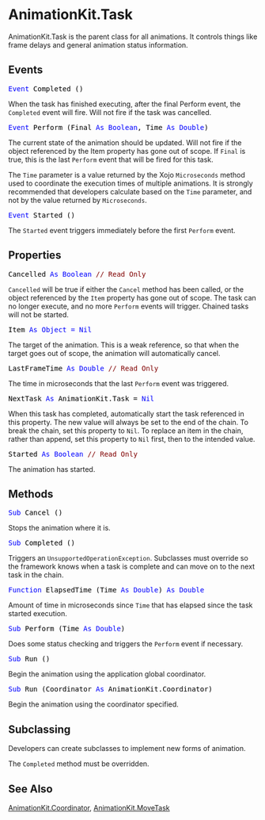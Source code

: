 # AnimationKit.Task

AnimationKit.Task is the parent class for all animations. It controls things like frame delays and general animation status information.

## Events

<pre id="event.completed"><span style="color: #000000;"><span style="color: #0000FF;">Event</span> Completed ()</span></pre>
When the task has finished executing, after the final Perform event, the `Completed` event will fire. Will not fire if the task was cancelled.

<pre id="event.perform"><span style="color: #000000;"><span style="color: #0000FF;">Event</span> Perform (Final <span style="color: #0000FF;">As</span> <span style="color: #0000FF;">Boolean</span>, Time <span style="color: #0000FF;">As</span> <span style="color: #0000FF;">Double</span>)</span></pre>
The current state of the animation should be updated. Will not fire if the object referenced by the Item property has gone out of scope. If `Final` is true, this is the last `Perform` event that will be fired for this task.

The `Time` parameter is a value returned by the Xojo `Microseconds` method used to coordinate the execution times of multiple animations. It is strongly recommended that developers calculate based on the `Time` parameter, and not by the value returned by `Microseconds`.

<pre id="event.started"><span style="color: #000000;"><span style="color: #0000FF;">Event</span> Started ()</span></pre>
The `Started` event triggers immediately before the first `Perform` event.

## Properties

<pre id="property.cancelled"><span style="color: #000000;">Cancelled <span style="color: #0000FF;">As</span> <span style="color: #0000FF;">Boolean</span> <span style="color: #800000;">// Read Only</span></span></pre>
`Cancelled` will be true if either the `Cancel` method has been called, or the object referenced by the `Item` property has gone out of scope. The task can no longer execute, and no more `Perform` events will trigger. Chained tasks will not be started.

<pre id="property.item"><span style="color: #000000;">Item <span style="color: #0000FF;">As</span> <span style="color: #0000FF;">Object = <span style="color: #0000FF;">Nil</span></span></pre>
The target of the animation. This is a weak reference, so that when the target goes out of scope, the animation will automatically cancel.

<pre id="property.lastframetime"><span style="color: #000000;">LastFrameTime <span style="color: #0000FF;">As</span> <span style="color: #0000FF;">Double</span> <span style="color: #800000;">// Read Only</span></span></pre>
The time in microseconds that the last `Perform` event was triggered.

<pre id="property.nexttask"><span style="color: #000000;">NextTask <span style="color: #0000FF;">As</span> AnimationKit.Task = <span style="color: #0000FF;">Nil</span></span></pre>
When this task has completed, automatically start the task referenced in this property. The new value will always be set to the end of the chain. To break the chain, set this property to `Nil`. To replace an item in the chain, rather than append, set this property to `Nil` first, then to the intended value.

<pre id="property.started"><span style="color: #000000;">Started <span style="color: #0000FF;">As</span> <span style="color: #0000FF;">Boolean</span> <span style="color: #800000;">// Read Only</span></span></pre>
The animation has started.

## Methods

<pre id="method.cancel"><span style="color: #000000;"><span style="color: #0000FF;">Sub</span> Cancel ()</span></pre>
Stops the animation where it is.

<pre id="method.completed"><span style="color: #000000;"><span style="color: #0000FF;">Sub</span> Completed ()</span></pre>
Triggers an `UnsupportedOperationException`. Subclasses must override so the framework knows when a task is complete and can move on to the next task in the chain.

<pre id="method.elapsedtime"><span style="color: #000000;"><span style="color: #0000FF;">Function</span> ElapsedTime (Time <span style="color: #0000FF;">As</span> <span style="color: #0000FF;">Double</span>) <span style="color: #0000FF;">As</span> <span style="color: #0000FF;">Double</span></span></pre>
Amount of time in microseconds since `Time` that has elapsed since the task started execution.

<pre id="method.perform"><span style="color: #000000;"><span style="color: #0000FF;">Sub</span> Perform (Time <span style="color: #0000FF;">As</span> <span style="color: #0000FF;">Double</span>)</span></pre>
Does some status checking and triggers the `Perform` event if necessary.

<pre id="method.run"><span style="color: #000000;"><span style="color: #0000FF;">Sub</span> Run ()</span></pre>
Begin the animation using the application global coordinator.

<pre><span style="color: #000000;"><span style="color: #0000FF;">Sub</span> Run (Coordinator <span style="color: #0000FF;">As</span> AnimationKit.Coordinator)</span></pre>
Begin the animation using the coordinator specified.

## Subclassing

Developers can create subclasses to implement new forms of animation.

The `Completed` method must be overridden.

## See Also

[AnimationKit.Coordinator](AnimationKit.Coordinator.md), [AnimationKit.MoveTask](AnimationKit.MoveTask.md)